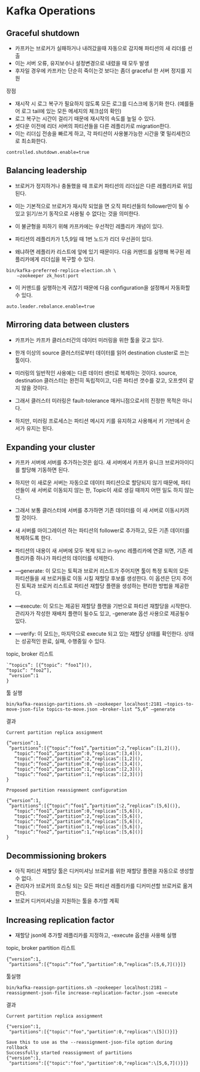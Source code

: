 # Kafka Operations

## Graceful shutdown

- 카프카는 브로커가 실패하거나 내려갔을때 자동으로 감지해 파티션의 새 리더를 선출
- 이는 서버 오류, 유지보수나 설정변경으로 내렸을 때 모두 발생
- 후자일 경우에 카프카는 단순히 죽이는것 보다는 좀더 graceful 한 서버 정지를 지원

장점

- 재시작 시 로그 복구가 필요하지 않도록 모든 로그를 디스크에 동기화 한다. (예를들어 로그 tail에 있는 모든 메세지의 체크섬의 확인)
- 로그 복구는 시간이 걸리기 때문에 재시작의 속도를 높일 수 있다.
- 셧다운 이전에 리더 서버의 파티션들을 다른 레플리카로 migration한다.
- 이는 리더십 전송을 빠르게 하고, 각 파티션이 사용불가능한 시간을 몇 밀리세컨으로 최소화한다.

`controlled.shutdown.enable=true`

## Balancing leadership

- 브로커가 정지하거나 충돌했을 때 프로커 파티션의 리더십은 다른 레플리카로 위임된다.
- 이는 기본적으로 브로커가 재시작 되었을 면 오직 파티션들의 follower만이 될 수 있고 읽기/쓰기 동작으로 사용될 수 없다는 것을 의미한다.

- 이 불균형을 피하기 위해 카프카에는 우선적인 레플리카 개념이 있다.
- 파티션의 레플리카가 1,5,9일 때 1번 노드가 리더 우선권이 있다.
- 왜냐하면 레플리카 리스트에 앞에 있기 때문이다. 다음 커맨드를 실행해 복구된 레플리카에게 리더십을 복구할 수 있다.

```
bin/kafka-preferred-replica-election.sh \
    —zookeeper zk_host:port
```

- 이 커맨드를 실행하는게 귀찮기 때문에 다음 configuration을 설정해서 자동화할 수 있다.

`auto.leader.rebalance.enable=true`

## Mirroring data between clusters

- 카프카는 카프카 클러스터간의 데이터 미러링을 위한 툴을 갖고 있다.
- 한개 이상의 source 클러스터로부터 데이터를 읽어 destination cluster로 쓰는 툴이다.

- 미러링의 일반적인 사용예는 다른 데이터 센터로 복제하는 것이다.
source, destination 클러스터는 완전히 독립적이고, 다른 파티션 갯수를 갖고, 오프셋이 같지 않을 것이다.
- 그래서 클러스터 미러링은 fault-tolerance 매커니점으로서의 진정한 목적은 아니다.

- 하지만, 미러링 프로세스는 파티션 메시지 키를 유지하고 사용해서 키 기반에서 순서가 유지는 된다.

## Expanding your cluster

- 카프카 서버에 서버를 추가하는것은 쉽다. 새 서버에서 카프카 유니크 브로커아이디를 할당해 기동하면 된다.
- 하지만 이 새로운 서버는 자동으로 데이터 파티션으로 할당되지 않기 때문에, 파티션들이 새 서버로 이동되지 않는 한, Topic이 새로 생길 때까지 어떤 일도 하지 않는다.
- 그래서 보통 클러스터에 서버를 추가하면 기존 데이터를 이 새 서버로 이동시키려 할 것이다.
- 새 서버를 마이그레이션 하는 파티션의 follower로 추가하고, 모든 기존 데이터를 복제하도록 한다.
- 파티션의 내용이 새 서버에 모두 복제 되고 in-sync 레플리카에 연결 되면, 기존 레플리카중 하나가 파티션의 데이터를 삭제한다.

- —generate: 이 모드는 토픽과 브로커 리스트가 주어지면 툴이 특정 토픽의 모든 파티션들을 새 브로커들로 이동 시킬 재할당 후보를 생성한다. 이 옵션은 단지 주어진 토픽과 브로커 리스트로 파티션 재할당 플랜을 생성하는 편리한 방법을 제공한다.

- —execute: 이 모드는 제공된 재할당 플랜을 기반으로 파티션 재할당을 시작한다. 관리자가 작성한 재배치 플랜이 될수도 있고, -generate 옵션 사용으로 제공될수 있다.

- —verify: 이 모드는, 마지막으로 execute 되고 있는 재할당 상태를 확인한다.
상태는 성공적인 완료, 실패, 수행중일 수 있다.

topic, broker 리스트

```
`“topics”: [{“topic”: “foo1”](),
“topic”: “foo2”],
 “version”:1
}
```

툴 실행
```
bin/kafka-reassign-partitions.sh —zookeeper localhost:2181 —topics-to-move-json-file topics-to-move.json —broker-list “5,6” —generate
```

결과
```
Current partition replica assignment

{“version”:1,
 “partitions”:[{“topic”:”foo1”,”partition”:2,”replicas”:[1,2]()},
   “topic”:”foo1”,”partition”:0,”replicas”:[3,4](),
   “topic”:”foo2”,”partition”:2,”replicas”:[1,2](),
   “topic”:”foo2”,”partition”:0,”replicas”:[3,4](),
   “topic”:”foo1”,”partition”:1,”replicas”:[2,3](),
   “topic”:”foo2”,”partition”:1,”replicas”:[2,3]()]
}

Proposed partition reassignment configuration

{“version”:1,
 “partitions”:[{“topic”:”foo1”,”partition”:2,”replicas”:[5,6]()},
   “topic”:”foo1”,”partition”:0,”replicas”:[5,6](),
   “topic”:”foo2”,”partition”:2,”replicas”:[5,6](),
   “topic”:”foo2”,”partition”:0,”replicas”:[5,6](),
   “topic”:”foo1”,”partition”:1,”replicas”:[5,6](),
   “topic”:”foo2”,”partition”:1,”replicas”:[5,6]()]
}
```

## Decommissioning brokers

- 아직 파티션 재할당 툴은 디커미셔닝 브로커를 위한 재할당 플랜을 자동으로 생성할 수 없다.
- 관리자가 브로커의 호스팅 되는 모든 파티션 레플리카를 디커미션할 브로커로 옮겨한다.
- 브로커 디커미셔닝을 지원하는 툴을 추가할 계획

## Increasing replication factor

- 재할당 json에 추가할 레플리카를 지정하고, -execute 옵션을 사용해 실행

topic, broker partition 리스트
```
{“version”:1,
 “partitions”:[{“topic”:”foo”,”partition”:0,”replicas”:[5,6,7]()}]}
```

툴실행
```
bin/kafka-reassign-partitions.sh —zookeeper localhost:2181 —reassignment-json-file increase-replication-factor.json —execute
```

결과
```
Current partition replica assignment

{"version":1,
 "partitions":[{"topic":"foo","partition":0,"replicas":\[5]()}]}

Save this to use as the --reassignment-json-file option during rollback
Successfully started reassignment of partitions
{"version":1,
 "partitions":[{"topic":"foo","partition":0,"replicas":\[5,6,7]()}]}
```
